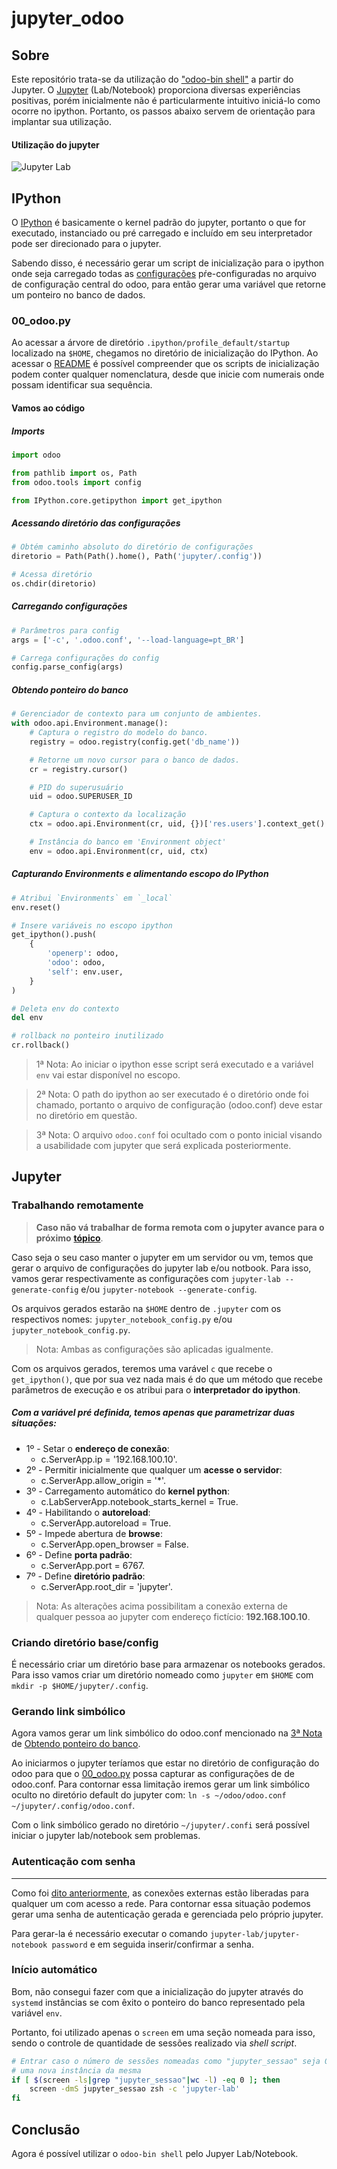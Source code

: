 # jupyter_odoo

## Sobre

Este repositório trata-se da utilização do ["odoo-bin shell"](https://www.odoo.com/documentation/17.0/developer/reference/cli.html?highlight=conf#shell)
a partir do Jupyter. O [Jupyter](https://docs.jupyter.org/pt-br/latest/)
(Lab/Notebook) proporciona diversas experiências positivas, porém inicialmente
não é particularmente intuitivo iniciá-lo como ocorre no ipython. Portanto, os
passos abaixo servem de orientação para implantar sua utilização.

#### Utilização do jupyter
![Jupyter Lab](img/img.png)

## IPython

O [IPython](https://ipython.readthedocs.io/en/stable/) é basicamente o kernel
padrão do jupyter, portanto o que for executado, instanciado ou pré carregado e
incluído em seu interpretador pode ser direcionado para o jupyter.

Sabendo disso, é necessário gerar um script de inicialização para o ipython onde
seja carregado todas as [configurações](https://www.odoo.com/documentation/17.0/developer/reference/cli.html?highlight=conf#reference-cmdline-config)
pŕe-configuradas no arquivo de configuração central do odoo, para então gerar
uma variável que retorne um ponteiro no banco de dados.

### 00_odoo.py

Ao acessar a árvore de diretório `.ipython/profile_default/startup` localizado
na `$HOME`, chegamos no diretório de inicialização do IPython. Ao acessar o
[README](https://github.com/ipython/ipython/blob/main/IPython/core/profile/README_STARTUP)
é possível compreender que os scripts de inicialização podem conter qualquer
nomenclatura, desde que inicie com numerais onde possam identificar sua
sequência.

#### Vamos ao código

##### Imports

```python
import odoo

from pathlib import os, Path
from odoo.tools import config

from IPython.core.getipython import get_ipython
```

##### Acessando diretório das configurações
```python
# Obtém caminho absoluto do diretório de configurações
diretorio = Path(Path().home(), Path('jupyter/.config'))

# Acessa diretório
os.chdir(diretorio)
```

##### Carregando configurações
```python
# Parâmetros para config
args = ['-c', '.odoo.conf', '--load-language=pt_BR']

# Carrega configurações do config
config.parse_config(args)
```

##### Obtendo ponteiro do banco
```python
# Gerenciador de contexto para um conjunto de ambientes.
with odoo.api.Environment.manage():
    # Captura o registro do modelo do banco.
    registry = odoo.registry(config.get('db_name'))

    # Retorne um novo cursor para o banco de dados.
    cr = registry.cursor()

    # PID do superusuário
    uid = odoo.SUPERUSER_ID

    # Captura o contexto da localização
    ctx = odoo.api.Environment(cr, uid, {})['res.users'].context_get()

    # Instância do banco em 'Environment object'
    env = odoo.api.Environment(cr, uid, ctx)
```

##### Capturando Environments e alimentando escopo do IPython

```python
# Atribui `Environments` em `_local`
env.reset()

# Insere variáveis no escopo ipython
get_ipython().push(
    {
        'openerp': odoo,
        'odoo': odoo,
        'self': env.user,
    }
)

# Deleta env do contexto
del env

# rollback no ponteiro inutilizado
cr.rollback()
```

> 1ª Nota: Ao iniciar o ipython esse script será executado e a variável `env`
> vai estar disponível no escopo.

> 2ª Nota: O path do ipython ao ser executado é o diretório onde foi chamado,
> portanto o arquivo de configuração (odoo.conf) deve estar no diretório em
> questão.

<a name="nota" id="nota_odoo_conf"></a>

> 3ª Nota: O arquivo `odoo.conf` foi ocultado com o ponto inicial visando a
> usabilidade com jupyter que será explicada posteriormente.

## Jupyter

### Trabalhando remotamente

> __Caso não vá trabalhar de forma remota com o jupyter avance para o próximo__
> __[tópico](#criando-diretório-baseconfig)__.

Caso seja o seu caso manter o jupyter em um servidor ou vm, temos que gerar o
arquivo de configurações do jupyter lab e/ou notbook. Para isso, vamos gerar
respectivamente as configurações com `jupyter-lab --generate-config` e/ou
`jupyter-notebook --generate-config`.

Os arquivos gerados estarão na `$HOME` dentro de `.jupyter` com os respectivos
nomes: `jupyter_notebook_config.py` e/ou `jupyter_notebook_config.py`.

> Nota: Ambas as configurações são aplicadas igualmente.

Com os arquivos gerados, teremos uma varável `c` que recebe o `get_ipython()`,
que por sua vez nada mais é do que um método que recebe parâmetros de execução e
os atribui para o __interpretador do ipython__.

##### Com a variável pré definida, temos apenas que parametrizar duas situações:

* 1º - Setar o __endereço de conexão__:
    * c.ServerApp.ip = '192.168.100.10'.
* 2º - Permitir inicialmente que qualquer um __acesse o servidor__:
    * c.ServerApp.allow_origin = '*'.
* 3º - Carregamento automático do __kernel python__:
    * c.LabServerApp.notebook_starts_kernel = True.
* 4º - Habilitando o __autoreload__:
    * c.ServerApp.autoreload = True.
* 5º - Impede abertura de __browse__:
    * c.ServerApp.open_browser = False.
* 6º - Define __porta padrão__:
    * c.ServerApp.port = 6767.
* 7º - Define __diretório padrão__:
    * c.ServerApp.root_dir = 'jupyter'.

> Nota: As alterações acima possibilitam a conexão externa de qualquer pessoa ao
> jupyter com endereço fictício: __192.168.100.10__.

### Criando diretório base/config
É necessário criar um diretório base para armazenar os notebooks gerados. Para
isso vamos criar um diretório nomeado como `jupyter` em `$HOME` com
`mkdir -p $HOME/jupyter/.config`.

### Gerando link simbólico
Agora vamos gerar um link simbólico do odoo.conf mencionado na
[3ª Nota](#nota_odoo_conf) de
[Obtendo ponteiro do banco](#obtendo-ponteiro-do-banco).

Ao iniciarmos o jupyter teríamos que estar no diretório de configuração do odoo
para que o [00_odoo.py](#00_odoopy) possa capturar as configurações de de
odoo.conf. Para contornar essa limitação iremos gerar um link simbólico oculto
no diretório default do jupyter com:
`ln -s ~/odoo/odoo.conf ~/jupyter/.config/odoo.conf`.

Com o link simbólico gerado no diretório `~/jupyter/.confi` será possível
iniciar o jupyter lab/notebook sem problemas.

### Autenticação com senha
___
Como foi [dito anteriormente](#com-a-variável-pré-definida-temos-apenas-que-parametrizar-duas-situações),
as conexões externas estão liberadas para qualquer um com acesso a rede. Para
contornar essa situação podemos gerar uma senha de autenticação gerada e
gerenciada pelo próprio jupyter.

Para gerar-la é necessário executar o comando
`jupyter-lab/jupyter-notebook password` e em seguida inserir/confirmar a senha.

### Início automático
Bom, não consegui fazer com que a inicialização do jupyter através do `systemd`
instâncias se com êxito o ponteiro do banco representado pela variável `env`.

Portanto, foi utilizado apenas o `screen` em uma seção nomeada para isso, sendo
o controle de quantidade de sessões realizado via _shell script_.

```zsh
# Entrar caso o número de sessões nomeadas como "jupyter_sessao" seja 0 e inicia
# uma nova instância da mesma
if [ $(screen -ls|grep "jupyter_sessao"|wc -l) -eq 0 ]; then
    screen -dmS jupyter_sessao zsh -c 'jupyter-lab'
fi
```

## Conclusão
Agora é possível utilizar o `odoo-bin shell` pelo Jupyer Lab/Notebook.
